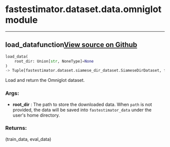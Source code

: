 # fastestimator.dataset.data.omniglot<span class="tag">module</span>
---
## load_data<span class="tag">function</span><a class="sourcelink" href=https://github.com/fastestimator/fastestimator/blob/r1.1/fastestimator/dataset/data/omniglot.py/#L28-L63>View source on Github</a>
```python
load_data(
	root_dir: Union[str, NoneType]=None
)
-> Tuple[fastestimator.dataset.siamese_dir_dataset.SiameseDirDataset, fastestimator.dataset.siamese_dir_dataset.SiameseDirDataset]
```
Load and return the Omniglot dataset.


<h3>Args:</h3>

* **root_dir** :  The path to store the downloaded data. When `path` is not provided, the data will be saved into        `fastestimator_data` under the user's home directory.

<h3>Returns:</h3>
    (train_data, eval_data)

